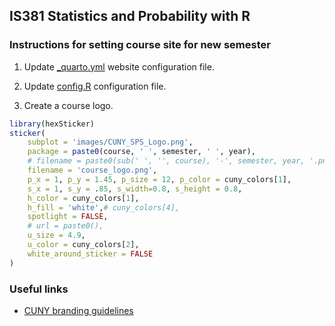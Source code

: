 
## IS381 Statistics and Probability with R

### Instructions for setting course site for new semester

1.  Update [\_quarto.yml](_quarto.yml) website configuration file.

2.  Update [config.R](config.R) configuration file.

3.  Create a course logo.

``` r
library(hexSticker)
sticker(
    subplot = 'images/CUNY_SPS_Logo.png',
    package = paste0(course, ' ', semester, ' ', year),
    # filename = paste0(sub(' ', '', course), '-', semester, year, '.png'),
    filename = 'course_logo.png',
    p_x = 1, p_y = 1.45, p_size = 12, p_color = cuny_colors[1], 
    s_x = 1, s_y = .85, s_width=0.8, s_height = 0.8,
    h_color = cuny_colors[1],
    h_fill = 'white',# cuny_colors[4],
    spotlight = FALSE,
    # url = paste0(),
    u_size = 4.9,
    u_color = cuny_colors[2],
    white_around_sticker = FALSE
)
```

### Useful links

- [CUNY branding
  guidelines](https://www.cuny.edu/wp-content/uploads/sites/4/page-assets/about/administration/offices/communications-marketing/university-identity/campus-logos/28283961_2-CUNY-SPS-Style-guide_110221_onepgr-2.pdf)
